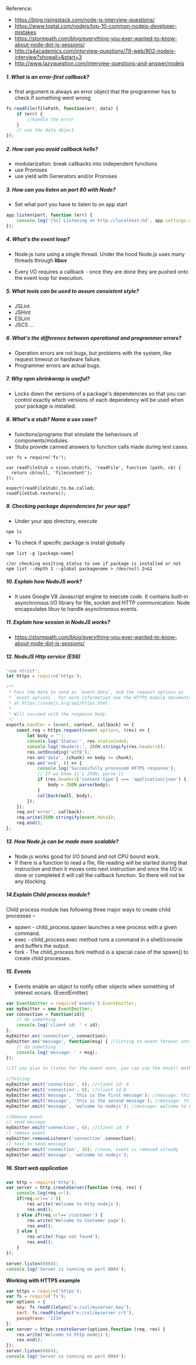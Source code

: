 Reference:

* https://blog.risingstack.com/node-js-interview-questions/
* https://www.toptal.com/nodejs/top-10-common-nodejs-developer-mistakes
* https://stormpath.com/blog/everything-you-ever-wanted-to-know-about-node-dot-js-sessions/
* http://a4academics.com/interview-questions/79-web/802-nodejs-interview?showall=&start=3
* http://www.lazyquestion.com/interview-questions-and-answer/nodejs

##### 1. What is an error-first callback?
* first argument is always an error object that the programmer has to check if something went wrong

```javascript
fs.readFile(filePath, function(err, data) {
    if (err) {
        //handle the error
    }
    // use the data object
});
```

##### 2. How can you avoid callback hells?

* modularization: break callbacks into independent functions
* use Promises
* use yield with Generators and/or Promises

##### 3. How can you listen on port 80 with Node?
* Set what port you have to listen to on app start

```javascript
app.listen(port, function (err) {
    console.log('[%s] Listening on http://localhost:%d', app.settings.env, port);
});

```

##### 4. What's the event loop?
* Node.js runs using a single thread. Under the hood Node.js uses many threads through **libuv**

* Every I/O requires a callback - once they are done they are pushed onto the event loop for execution.

##### 5. What tools can be used to assure consistent style?

* JSLint
* JSHint
* ESLint
* JSCS ...

##### 6. What's the difference between operational and programmer errors?
* Operation errors are not bugs, but problems with the system, like request timeout or hardware failure.
* Programmer errors are actual bugs.

##### 7. Why npm shrinkwrap is useful?

* Locks down the versions of a package's dependencies so that you can control exactly which versions of each dependency will be used when your package is installed.

##### 8. What's a stub? Name a use case?
* functions/programs that simulate the behaviours of components/modules.
* Stubs provide canned answers to function calls made during test cases.

```javavscript
var fs = require('fs');

var readFileStub = sinon.stub(fs, 'readFile', function (path, cb) {
  return cb(null, 'filecontent');
});

expect(readFileStub).to.be.called;
readFileStub.restore();

```

##### 9. Checking package dependencies for your app?
* Under your app directory, execute

```
npm ls
```

* To check if specific package is install globally

```
npm list -g [package-name]

//or checking exsiting status to see if package is installed or not
npm list --depth 1 --global packagename > /dev/null 2>&1

```

##### 10. Explain how NodeJS work?
* It uses Google V8 Javascript engine to execute code. It contains built-in asynchronous I/O library for file, socket and HTTP communication.  Node encapsulates libuv to handle asynchronous events.

##### 11. Explain how session in NodeJS works?
* https://stormpath.com/blog/everything-you-ever-wanted-to-know-about-node-dot-js-sessions/


##### 12. NodeJS Http service (ES6)

```javascript
'use strict';
let https = require('https');

/**
 * Pass the data to send as `event.data`, and the request options as
 * `event.options`. For more information see the HTTPS module documentation
 * at https://nodejs.org/api/https.html.
 *
 * Will succeed with the response body.
 */
exports.handler = (event, context, callback) => {
    const req = https.request(event.options, (res) => {
        let body = '';
        console.log('Status:', res.statusCode);
        console.log('Headers:', JSON.stringify(res.headers));
        res.setEncoding('utf8');
        res.on('data', (chunk) => body += chunk);
        res.on('end', () => {
            console.log('Successfully processed HTTPS response');
            // If we know it's JSON, parse it
            if (res.headers['content-type'] === 'application/json') {
                body = JSON.parse(body);
            }
            callback(null, body);
        });
    });
    req.on('error', callback);
    req.write(JSON.stringify(event.data));
    req.end();
};
```

##### 13.  How Node.js can be made more scalable?

* Node.js works good for I/O bound and not CPU bound work.
* If there is a function to read a file, file reading will be started during that instruction and then it moves onto next instruction and once the I/O is done or completed it will call the callback function. So there will not be any blocking.

##### 14.Explain Child process module?

Child process module has following three major ways to create child processes –

* spawn  - child_process.spawn launches a new process with a given command.
* exec  - child_process.exec method runs a command in a shell/console and buffers the output.
* fork - The child_process.fork method is a special case of the spawn() to create child processes.

##### 15. Events

* Events enable an object to notify other objects when something of interest occurs. (EventEmitter)

```javascript
var EventEmitter = require('events').EventEmitter;
var myEmitter = new EventEmitter;
var connection = function(id){
    // do something
    console.log('client id: ' + id);
};
myEmitter.on('connection', connection);
myEmitter.on('message', function(msg) { //listing to event forever until application closed
    // do something
    console.log('message: ' + msg);
});

//If you plan to listen for the event once, you can use the once() method.

//Testing
myEmitter.emit('connection', 6); //client id: 6
myEmitter.emit('connection', 8); //client id 8
myEmitter.emit('message', 'this is the first message'); //message: this is the first message
myEmitter.emit('message', 'this is the second message'); //message: this is the second message
myEmitter.emit('message', 'welcome to nodejs'); //message: welcome to nodejs

//Remove event
// send message
myEmitter.emit('connection', 6); //client id: 6
// remove event
myEmitter.removeListener('connection',connection);
// test to send message
myEmitter.emit('connection', 10); //none, event is removed already
myEmitter.emit('message', 'welcome to nodejs');

```

##### 16. Start web application

```javascript
var http = require('http');
var server = http.createServer(function (req, res) {
    console.log(req.url);
    if(req.url=='/'){
        res.write('Welcome to http nodejs');
        res.end();
    } else if(req.url=='/customer') {
        res.write('Welcome to Customer page');
        res.end();
    } else {
        res.write('Page not found');
        res.end();
    }
});

server.listen(8084);
console.log('Server is running on port 8084');

```

**Working with HTTPS example**

```javascript
var https = require('https');
var fs = require('fs');
var options = {
    key: fs.readFileSync('e:/ssl/myserver.key'),
    cert: fs.readFileSync('e:/ssl/myserver.crt'),
    passphrase: '1234'
};
var server = https.createServer(options,function (req, res) {
    res.write('Welcome to http nodejs');
    res.end();
});
server.listen(8084);
console.log('Server is running on port 8084');

```
